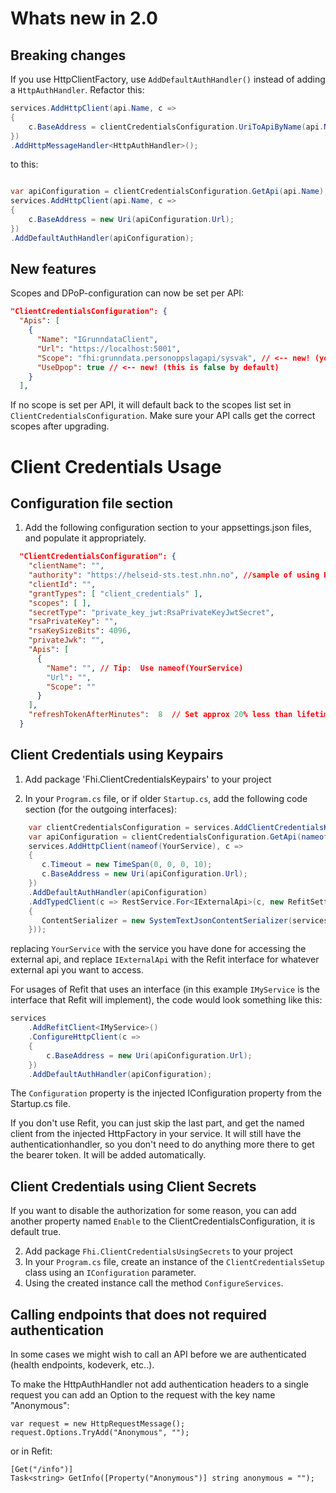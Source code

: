 ﻿# Whats new in 2.0

## Breaking changes

If you use HttpClientFactory, use `AddDefaultAuthHandler()` instead of adding a `HttpAuthHandler`. Refactor this:

```csharp
services.AddHttpClient(api.Name, c =>
{
    c.BaseAddress = clientCredentialsConfiguration.UriToApiByName(api.Name);
})
.AddHttpMessageHandler<HttpAuthHandler>();
```
to this:

```csharp

var apiConfiguration = clientCredentialsConfiguration.GetApi(api.Name);
services.AddHttpClient(api.Name, c =>
{
    c.BaseAddress = new Uri(apiConfiguration.Url);
})
.AddDefaultAuthHandler(apiConfiguration);
```

## New features

Scopes and DPoP-configuration can now be set per API:

```json
"ClientCredentialsConfiguration": {
  "Apis": [
    {
      "Name": "IGrunndataClient",
      "Url": "https://localhost:5001",
      "Scope": "fhi:grunndata.personoppslagapi/sysvak", // <-- new! (you might have had this here before, but it was never used)
      "UseDpop": true // <-- new! (this is false by default)
    }
  ],
```

If no scope is set per API, it will default back to the scopes list set in `ClientCredentialsConfiguration`. Make sure your API calls get the correct scopes after upgrading.

# Client Credentials Usage

## Configuration file section

1. Add the following configuration section to your appsettings.json files, and populate it appropriately.

```json
  "ClientCredentialsConfiguration": {
    "clientName": "",
    "authority": "https://helseid-sts.test.nhn.no", //sample of using HelseID test
    "clientId": "",
    "grantTypes": [ "client_credentials" ],
    "scopes": [ ],
    "secretType": "private_key_jwt:RsaPrivateKeyJwtSecret",
    "rsaPrivateKey": "",
    "rsaKeySizeBits": 4096,
    "privateJwk": "",
    "Apis": [
      {
        "Name": "", // Tip:  Use nameof(YourService)
        "Url": "",
        "Scope": ""
      }
    ],
    "refreshTokenAfterMinutes":  8  // Set approx 20% less than lifetime of access token
  }
```

## Client Credentials using Keypairs

1. Add package 'Fhi.ClientCredentialsKeypairs' to your project

2. In your `Program.cs` file, or if older `Startup.cs`, add the following code section (for the outgoing interfaces):

```cs
    var clientCredentialsConfiguration = services.AddClientCredentialsKeypairs(Configuration);
    var apiConfiguration = clientCredentialsConfiguration.GetApi(nameof(YourService));
    services.AddHttpClient(nameof(YourService), c =>
    {
       c.Timeout = new TimeSpan(0, 0, 0, 10);
       c.BaseAddress = new Uri(apiConfiguration.Url);
    })
    .AddDefaultAuthHandler(apiConfiguration)
    .AddTypedClient(c => RestService.For<IExternalApi>(c, new RefitSettings
    {
       ContentSerializer = new SystemTextJsonContentSerializer(services.DefaultJsonSerializationOptions())
    }));
```
replacing `YourService` with the service you have done for accessing the external api, and replace `IExternalApi` with the Refit interface for whatever external api you want to access.

For usages of Refit that uses an interface (in this example `IMyService` is the interface that Refit will implement), the code would look something like this:

```cs
services
    .AddRefitClient<IMyService>()
    .ConfigureHttpClient(c =>
    {
        c.BaseAddress = new Uri(apiConfiguration.Url);
    })
    .AddDefaultAuthHandler(apiConfiguration);
```

The `Configuration` property is the injected IConfiguration property from the Startup.cs file.

If you don't use Refit, you can just skip the last part, and get the named client from the injected HttpFactory in your service. It will still have the authenticationhandler, so you don't need to do anything more there to get the bearer token. It will be added automatically.




## Client Credentials using Client Secrets

If you want to disable the authorization for some reason, you can add another property named `Enable` to the ClientCredentialsConfiguration, it is default true.

2. Add package `Fhi.ClientCredentialsUsingSecrets` to your project
3. In your `Program.cs` file, create an instance of the `ClientCredentialsSetup` class using an `IConfiguration` parameter.
4. Using the created instance call the method `ConfigureServices`.

## Calling endpoints that does not required authentication

In some cases we might wish to call an API before we are authenticated (health endpoints, kodeverk, etc..).

To make the HttpAuthHandler not add authentication headers to a single request you can add an Option
to the request with the key name "Anonymous":

```
var request = new HttpRequestMessage();
request.Options.TryAdd("Anonymous", "");
```

or in Refit:

```
[Get("/info")]
Task<string> GetInfo([Property("Anonymous")] string anonymous = "");
```
